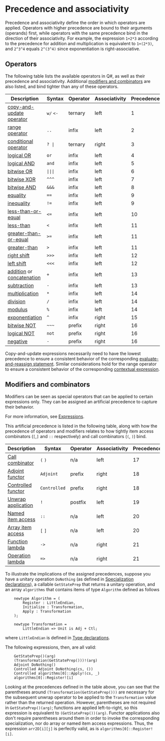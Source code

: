 # Precedence and associativity

Precedence and associativity define the order in which operators are applied. Operators with higher precedence are bound to their arguments (operands) first, while operators with the same precedence bind in the direction of their associativity. 
For example, the expression `1+2*3` according to the precedence for addition and multiplication is equivalent to `1+(2*3)`, and `2^3^4` equals `2^(3^4)` since exponentiation is right-associative. 

## Operators

The following table lists the available operators in Q#, as well as their precedence and associativity. 
Additional [modifiers and combinators](#modifiers-and-combinators) are also listed, and bind tighter than any of these operators. 

| Description | Syntax | Operator | Associativity | Precedence |
| --- | --- | --- | --- | --- |
| [copy-and-update operator](xref:microsoft.quantum.qsharp.copyandupdateexpressions#copy-and-update-expressions) | `w/` `<-` | ternary | left  | 1 |
| [range operator](xref:microsoft.quantum.qsharp.valueliterals#range-literals) | `..` | infix | left | 2 |
| [conditional operator](xref:microsoft.quantum.qsharp.conditionalexpressions#conditional-expressions) | <code>? &vert;</code> | ternary | right | 3 |
| [logical OR](xref:microsoft.quantum.qsharp.logicalexpressions#logical-expressions) | `or` | infix | left | 4 |
| [logical AND](xref:microsoft.quantum.qsharp.logicalexpressions#logical-expressions) | `and` | infix | left | 5 |
| [bitwise OR](xref:microsoft.quantum.qsharp.bitwiseexpressions#bitwise-expressions) | <code>&vert;&vert;&vert;</code> | infix | left | 6 |
| [bitwise XOR](xref:microsoft.quantum.qsharp.bitwiseexpressions#bitwise-expressions) | `^^^` | infix | left | 7 |
| [bitwise AND](xref:microsoft.quantum.qsharp.bitwiseexpressions#bitwise-expressions) | `&&&` | infix | left | 8 |
| [equality](xref:microsoft.quantum.qsharp.comparativeexpressions#equality-comparison) | `==` | infix | left | 9 |
| [inequality](xref:microsoft.quantum.qsharp.comparativeexpressions#equality-comparison) | `!=` | infix | left | 9 |
| [less-than-or-equal](xref:microsoft.quantum.qsharp.comparativeexpressions#quantitative-comparison) | `<=` | infix | left | 10 |
| [less-than](xref:microsoft.quantum.qsharp.comparativeexpressions#quantitative-comparison) | `<` | infix | left | 11 |
| [greater-than-or-equal](xref:microsoft.quantum.qsharp.comparativeexpressions#quantitative-comparison) | `>=` | infix | left | 11 |
| [greater-than](xref:microsoft.quantum.qsharp.comparativeexpressions#quantitative-comparison) | `>` | infix | left | 11 |
| [right shift](xref:microsoft.quantum.qsharp.bitwiseexpressions#bitwise-expressions) | `>>>` | infix | left | 12 |
| [left shift](xref:microsoft.quantum.qsharp.bitwiseexpressions#bitwise-expressions) | `<<<` | infix | left | 12 |
| [addition](xref:microsoft.quantum.qsharp.arithmeticexpressions#arithmetic-expressions) or [concatenation](xref:microsoft.quantum.qsharp.concatenationexpressions#concatenation) | `+` | infix | left | 13 |
| [subtraction](xref:microsoft.quantum.qsharp.arithmeticexpressions#arithmetic-expressions) | `-` | infix | left | 13 |
| [multiplication](xref:microsoft.quantum.qsharp.arithmeticexpressions#arithmetic-expressions) | `*` | infix | left | 14 |
| [division](xref:microsoft.quantum.qsharp.arithmeticexpressions#arithmetic-expressions) | `/` | infix | left | 14 |
| [modulus](xref:microsoft.quantum.qsharp.arithmeticexpressions#arithmetic-expressions) | `%` | infix | left | 14 |
| [exponentiation](xref:microsoft.quantum.qsharp.arithmeticexpressions#arithmetic-expressions) | `^` | infix | right | 15 |
| [bitwise NOT](xref:microsoft.quantum.qsharp.bitwiseexpressions#bitwise-expressions) | `~~~` | prefix | right | 16 |
| [logical NOT](xref:microsoft.quantum.qsharp.logicalexpressions#logical-expressions) | `not` | prefix | right | 16 |
| [negative](xref:microsoft.quantum.qsharp.arithmeticexpressions#arithmetic-expressions) | `-` | prefix | right | 16 |

Copy-and-update expressions necessarily need to have the lowest precedence to ensure a consistent behavior of the corresponding [evaluate-and-reassign statement](xref:microsoft.quantum.qsharp.variabledeclarationsandreassignments#evaluate-and-reassign-statements). 
Similar considerations hold for the range operator to ensure a consistent behavior of the corresponding [contextual expression](xref:microsoft.quantum.qsharp.contextualexpressions#contextual-and-omitted-expressions).

## Modifiers and combinators

Modifiers can be seen as special operators that can be applied to certain expressions only. They can be assigned an artificial precedence to capture their behavior. 

For more information, see [Expressions](xref:microsoft.quantum.qsharp.expressions-overview#expressions).

This artificial precedence is listed in the following table, along with how the precedence of operators and modifiers relates to how tightly item access combinators (`[`,`]` and `::` respectively) and call combinators (`(`, `)`) bind.

| Description | Syntax | Operator | Associativity | Precedence |
| --- | --- | --- | --- | --- |
| [Call combinator](xref:microsoft.quantum.qsharp.callstatements#call-statements) | `(` `)` | n/a | left | 17 | 
| [Adjoint functor](xref:microsoft.quantum.qsharp.callstatements#call-statements) | `Adjoint` | prefix | right | 18 |
| [Controlled functor](xref:microsoft.quantum.qsharp.callstatements#call-statements) | `Controlled` | prefix | right | 18 |
| [Unwrap application](xref:microsoft.quantum.qsharp.itemaccessexpression#item-access-for-user-defined-types) | `!` | postfix | left | 19 |
| [Named item access](xref:microsoft.quantum.qsharp.itemaccessexpression#item-access-for-user-defined-types) | `::` | n/a | left | 20 |  
| [Array item access](xref:microsoft.quantum.qsharp.itemaccessexpression#array-item-access-and-array-slicing) | `[` `]` | n/a | left | 20 |
| [Function lambda](xref:microsoft.quantum.qsharp.closures#lambda-expressions) | `->` | n/a | right | 21 |
| [Operation lambda](xref:microsoft.quantum.qsharp.closures#lambda-expressions) | `=>` | n/a | right | 21 |

To illustrate the implications of the assigned precedences, suppose you have a unitary operation `DoNothing` (as defined in [Specialization declarations](xref:microsoft.quantum.qsharp.specializationdeclarations#specialization-declarations)), a callable `GetStatePrep` that returns a unitary operation, and an array `algorithms` that contains items of type `Algorithm` defined as follows

```qsharp
    newtype Algorithm = (
        Register : LittleEndian,
        Initialize : Transformation,
        Apply : Transformation
    );

    newtype Transformation =
        LittleEndian => Unit is Adj + Ctl;
```

where `LittleEndian` is defined in [Type declarations](xref:microsoft.quantum.qsharp.typedeclarations#type-declarations). 

The following expressions, then, are all valid: 

```qsharp
    GetStatePrep()(arg)
    (Transformation(GetStatePrep()))!(arg)
    Adjoint DoNothing()
    Controlled Adjoint DoNothing(cs, ())
    Controlled algorithms[0]::Apply!(cs, _)
    algorithms[0]::Register![i]
```

Looking at the precedences defined in the table above, you can see that the parentheses around `(Transformation(GetStatePrep()))` are necessary for the subsequent unwrap operator to be applied to the `Transformation` value rather than the returned operation. 
However, parentheses are not required in `GetStatePrep()(arg)`; functions are applied left-to-right, so this expression is equivalent to `(GetStatePrep())(arg)`.
Functor applications also don't require parentheses around them in order to invoke the corresponding specialization, nor do array or named item access expressions. Thus, the expression `arr2D[i][j]` is perfectly valid, as is `algorithms[0]::Register![i]`.




